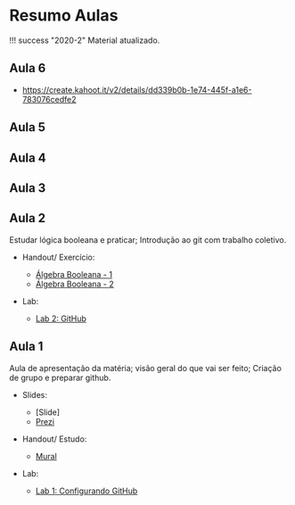 # Resumo Aulas

!!! success "2020-2"
    Material atualizado.
    
## Aula 6 

- https://create.kahoot.it/v2/details/dd339b0b-1e74-445f-a1e6-783076cedfe2

## Aula 5

## Aula 4    
    
## Aula 3

## Aula 2 

Estudar lógica booleana e praticar; Introdução ao git com trabalho coletivo.

- Handout/ Exercício:
    - [Álgebra Booleana - 1](/Z01.1/Exercicio-Algebra-Booleana-1)
    - [Álgebra Booleana - 2](/Z01.1/Exercicio-Algebra-Booleana-2)

- Lab: 
    - [Lab 2: GitHub](/Z01.1/A-Ambiente-Lab-2)

## Aula 1

Aula de apresentação da matéria; visão geral do que vai ser feito; Criação de grupo e preparar github.

- Slides:
    - [Slide]
    - [Prezi](https://prezi.com/view/InQMPs4wjxMtznUGlW6L/)
    
- Handout/ Estudo:
    - [Mural](https://app.mural.co/t/elementos9119/m/elementos9119/1597285239955/b0ee33c2c314f45deed54bff567249274e9cccc6)
    
- Lab: 
    - [Lab 1: Configurando GitHub](/Z01.1/A-Ambiente-Lab-1)
